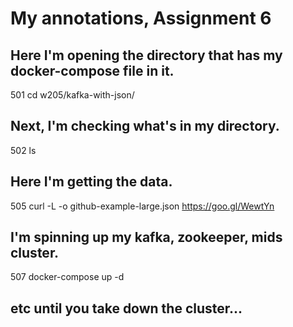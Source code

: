 # My annotations, Assignment 6


## Here I'm opening the directory that has my docker-compose file in it.
  501  cd w205/kafka-with-json/

## Next, I'm checking what's in my directory.
  502  ls

## Here I'm getting the data.
  505      curl -L -o github-example-large.json https://goo.gl/WewtYn

## I'm spinning up my kafka, zookeeper, mids cluster.
  507  docker-compose up -d

## etc until you take down the cluster...